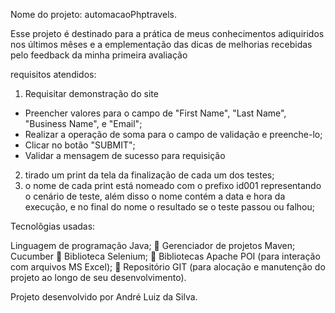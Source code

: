 Nome do projeto: automacaoPhptravels.

Esse projeto é destinado para a prática  de meus conhecimentos adiquiridos nos últimos mêses
 e a emplementação das dicas de melhorias recebidas pelo feedback da minha primeira avaliação  

requisitos atendidos:

1. Requisitar demonstração do site
- Preencher valores para o campo de "First Name", "Last Name", "Business Name", e "Email";
- Realizar a operação de soma para o campo de validação e preenche-lo;
- Clicar no botão "SUBMIT";
- Validar a mensagem de sucesso para requisição

2. tirado um print da tela da finalização de cada um dos testes;
3. o nome de cada print está nomeado com o prefixo id001 representando o cenário de teste, além disso o nome contém a data e hora da execução, e no final do nome o resultado se o teste passou ou falhou;

Tecnolôgias usadas:

 Linguagem de programação Java;
 Gerenciador de projetos Maven;
Cucumber
 Biblioteca Selenium;
 Bibliotecas Apache POI (para interação com arquivos MS Excel);
 Repositório GIT (para alocação e manutenção do projeto ao longo de seu 
desenvolvimento).

Projeto desenvolvido por André Luiz da Silva. 